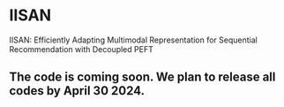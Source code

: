 # IISAN
IISAN: Efficiently Adapting Multimodal Representation for Sequential Recommendation with Decoupled PEFT

## The code is coming soon. We plan to release all codes by April 30 2024.
